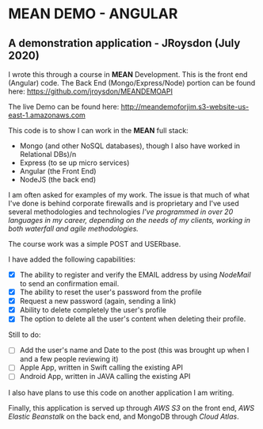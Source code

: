 # MEAN DEMO - ANGULAR
## A demonstration application - JRoysdon (July 2020)

I wrote this through a course in **MEAN** Development. This is the front end (Angular) code. The Back End (Mongo/Express/Node) portion can be found here: https://github.com/jroysdon/MEANDEMOAPI

The live Demo can be found here: http://meandemoforjim.s3-website-us-east-1.amazonaws.com

This code is to show I can work in the **MEAN** full stack: 

* Mongo (and other NoSQL databases), though I also have worked in Relational DBs)/n
* Express (to se up micro services)
* Angular (the Front End)
* NodeJS (the back end)

I am often asked for examples of my work. The issue is that much of what I've done is behind corporate firewalls and is proprietary and I've used several methodologies and technologies *I've programmed in over 20 languages in my career, depending on the needs of my clients, working in both waterfall and agile methodologies.*  

The course work was a simple POST and USERbase.

I have added the following capabilities:
- [x] The ability to register and verify the EMAIL address by using *NodeMail* to send an confirmation email. 
- [x] The ability to reset the user's password from the profile
- [x] Request a new password (again, sending a link)
- [x] Ability to delete completely the user's profile
- [x] The option to delete all the user's content when deleting their profile. 

Still to do:
- [ ] Add the user's name and Date to the post (this was brought up when I and a few people reviewing it)
- [ ]  Apple App, written in Swift calling the existing API
- [ ]  Android App, written in JAVA calling the existing API

I also have plans to use this code on another application I am writing.

Finally, this application is served up through *AWS S3* on the front end, *AWS Elastic Beanstalk* on the back end, and MongoDB through *Cloud Atlas*.  